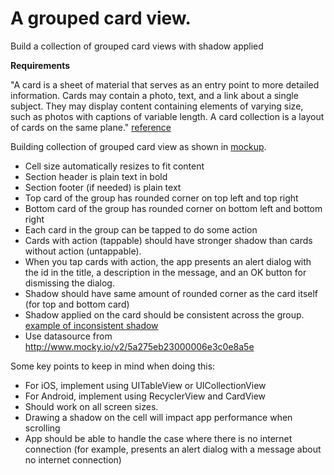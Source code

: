 # A grouped card view.

Build a collection of grouped card views with shadow applied

__Requirements__

"A card is a sheet of material that serves as an entry point to more detailed information.
Cards may contain a photo, text, and a link about a single subject. 
They may display content containing elements of varying size, such as photos with captions of variable length.
A card collection is a layout of cards on the same plane."
[reference](https://material.io/guidelines/components/cards.html)

Building collection of grouped card view as shown in [mockup](https://drive.google.com/file/d/1jBneZDZp5UWkuD6xIXDLrSH26xBFVuWw).
- Cell size automatically resizes to fit content
- Section header is plain text in bold
- Section footer (if needed) is plain text
- Top card of the group has rounded corner on top left and top right
- Bottom card of the group has rounded corner on bottom left and bottom right
- Each card in the group can be tapped to do some action
- Cards with action (tappable) should have stronger shadow than cards without action (untappable).
- When you tap cards with action, the app presents an alert dialog with the id in the title, a description in the message, and an OK button for dismissing the dialog.
- Shadow should have same amount of rounded corner as the card itself (for top and bottom card)
- Shadow applied on the card should be consistent across the group. [example of inconsistent shadow](https://drive.google.com/file/d/1D08twXKldXZJPCHmXMwbANLiNfVPYWcC/preview)
- Use datasource from http://www.mocky.io/v2/5a275eb23000006e3c0e8a5e

Some key points to keep in mind when doing this:
- For iOS, implement using UITableView or UICollectionView
- For Android, implement using RecyclerView and CardView
- Should work on all screen sizes.
- Drawing a shadow on the cell will impact app performance when scrolling
- App should be able to handle the case where there is no internet connection (for example, presents an alert dialog with a message about no internet connection)

